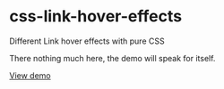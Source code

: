 # css-link-hover-effects
Different Link hover effects with pure CSS

There nothing much here, the demo will speak for itself.

[View demo](https://jo-geek-.io/css-link-hover-effects/)
